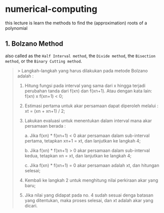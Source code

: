# numerical-computing
this lecture is learn the methods to find the (approximation) roots of a polynomial

## 1. Bolzano Method
also called as the `Half Interval method`, the `Divide method`, the `Bisection method`, or the `Binary Cutting method`.

<blockquote>
> Langkah-langkah yang harus dilakukan pada metode Bolzano adalah :

1. Hitung fungsi pada interval yang sama dari x hingga terjadi perubahan tanda dari f(xn) dan f(xn+1). Atau dengan kata lain: f(xn) x f(xn+1) < 0;

2. Estimasi pertama untuk akar persamaan dapat diperoleh melalui :  xt = (xn + xn+1) / 2;

3. Lakukan evaluasi untuk menentukan dalam interval mana akar persamaan berada :

	a.  Jika f(xn) * f(xn+1) < 0
		akar persamaan dalam sub-interval pertama, tetapkan xn+1 = xt, dan 
		lanjutkan ke langkah 4;

	b.  Jika f(xn) * f(xn+1) > 0
		akar persamaan dalam sub-interval kedua, tetapkan xn = xt, dan 
		lanjutkan ke langkah 4;

	c.  Jika f(xn) * f(xn+1) = 0
		akar persamaan adalah xt, dan hitungan selesai;

4. Kembali ke langkah 2 untuk menghitung nilai perkiraan akar yang baru;

5. Jika nilai yang didapat pada no. 4 sudah sesuai denga  batasan yang ditentukan, maka proses selesai, dan xt adalah akar yang dicari.
</blockquote>